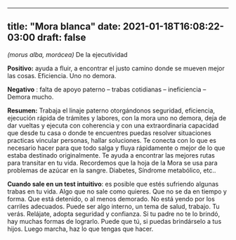 
---
title: "Mora blanca"
date: 2021-01-18T16:08:22-03:00
draft: false
--- 
        

 

 



*(morus alba, morácea)*
De la ejecutividad


**Positivo:**  ayuda a fluir, a encontrar el justo camino donde se
 mueven mejor las cosas. Eficiencia. Uno no demora.


**Negativo** : falta de apoyo paterno – trabas cotidianas –
 ineficiencia – Demora mucho.


**Resumen:**  Trabaja el linaje paterno otorgándonos seguridad,
 eficiencia, ejecución rápida de trámites y labores, con la mora uno no demora,
 deja de dar vueltas y ejecuta con coherencia y con una extraordinaria capacidad
 que desde tu casa o donde te encuentres puedas resolver situaciones practicas
 vincular personas, hallar soluciones.
Te conecta con lo que es necesario hacer para que
 todo salga y fluya rápidamente o mejor de lo que estaba destinado
 originalmente.
Te ayuda a encontrar las mejores rutas para
 transitar en tu vida.
Recordemos que la hoja de la Mora se usa para problemas de azúcar en
 la sangre. Diabetes, Síndrome metabólico, etc..
 
**Cuando sale en un
 test intuitivo**: es posible que estés
 sufriendo algunas trabas en tu vida. Algo que no sale como quieres. Que no se
 da en tiempo y forma. Que está detenido, o al menos demorado. No está yendo por
 los carriles adecuados.
Puede ser algo interno, un tema de salud, trabajo.
 Tu verás.
Relájate, adopta seguridad y confianza. Si tu padre
 no te lo brindó, hay muchas formas de lograrlo. 
Puede que tú, si puedas brindárselo a tus hijos.
Luego marcha, haz lo que tengas que hacer.



